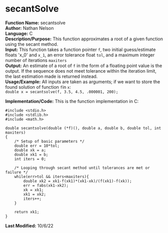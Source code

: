 # secantSolve
**Function Name:** secantsolve   
**Author:** Nathan Nelson  
**Language:** C  
**Description/Purpose:** This function approximates a root of a given function using the secant method.  
**Input:** This function takes a function pointer `f`, two initial guess/estimate floats 'x_0' and `x_1`, an error tolerance float `tol`, and a maximum integer number of iterations `maxiters`  
**Output:** An estimate of a root of `f` in the form of a floating point value is the output. If the sequence does not meet tolerance within the iteration limit, the last estimation made is returned instead.  
**Usage/Example:** All inputs are taken as arguments; if we want to store the found solution of function `f`in `x`:  
`double x = secantsolve(f, 3.5, 4.5, .000001, 200);`  


**Implementation/Code:** This is the function implementation in C:  
```
#include <stdio.h>
#include <stdlib.h>
#include <math.h>

double secantsolve(double (*f)(), double a, double b, double tol, int maxiters)
{
	/* Setup of basic parameters */
	double err = 10*tol;
	double xk = a;
	double xk1 = b;
	int iters = 0;

	/* Looping through secant method until tolerances are met or failure */
	while(err>tol && iters<maxiters){
		double xk2 = xk1-f(xk1)*(xk1-xk)/(f(xk1)-f(xk));
		err = fabs(xk1-xk2);
		xk = xk1;
		xk1 = xk2;
		iters++;
	}
	
	return xk1;
}
```
**Last Modified:** 10/6/22